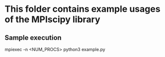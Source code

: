 # This folder contains example usages of the MPIscipy library

## Sample execution
mpiexec -n <NUM_PROCS> python3 example.py
